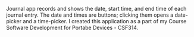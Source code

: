 
Journal app records and shows the date, start time, and end time of each journal entry.
The date and times are buttons; clicking them opens a date-picker and a time-picker.
I created this application as a part of my Course Software Development for Portabe Devices - CSF314.
